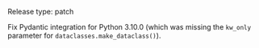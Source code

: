 Release type: patch

Fix Pydantic integration for Python 3.10.0 (which was missing the `kw_only`
parameter for `dataclasses.make_dataclass()`).
